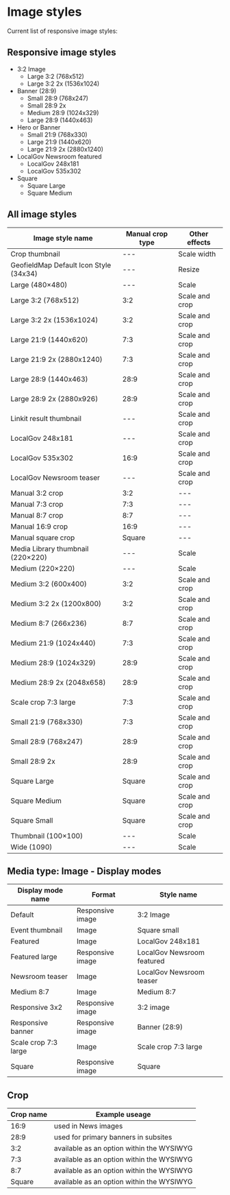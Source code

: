 # Image styles

Current list of responsive image styles:

## Responsive image styles

* 3:2 Image
  * Large 3:2 (768x512)
  * Large 3:2 2x (1536x1024)
* Banner (28:9)
  * Small 28:9 (768x247)
  * Small 28:9 2x
  * Medium 28:9 (1024x329)
  * Large 28:9 (1440x463)
* Hero or Banner
  * Small 21:9 (768x330)
  * Large 21:9 (1440x620)
  * Large 21:9 2x (2880x1240)
* LocalGov Newsroom featured
  * LocalGov 248x181
  * LocalGov 535x302
* Square
  * Square Large
  * Square Medium

## All image styles

| Image style name | Manual crop type | Other effects |
| --- | --- | --- |
| Crop thumbnail | --- | Scale width |
| GeofieldMap Default Icon Style (34x34)| --- | Resize |
| Large (480×480) | --- | Scale |
| Large 3:2 (768x512) | 3:2 | Scale and crop |
| Large 3:2 2x (1536x1024) | 3:2 | Scale and crop |
| Large 21:9 (1440x620) | 7:3 | Scale and crop |
| Large 21:9 2x (2880x1240) | 7:3 | Scale and crop |
| Large 28:9 (1440x463) | 28:9 | Scale and crop |
| Large 28:9 2x (2880x926) | 28:9 | Scale and crop |
| Linkit result thumbnail | --- | Scale and crop |
| LocalGov 248x181 | --- | Scale and crop |
| LocalGov 535x302 | 16:9 | Scale and crop |
| LocalGov Newsroom teaser | --- | Scale and crop |
| Manual 3:2 crop | 3:2 | --- |
| Manual 7:3 crop | 7:3 | --- |
| Manual 8:7 crop | 8:7 | --- |
| Manual 16:9 crop | 16:9 | --- |
| Manual square crop | Square | --- |
| Media Library thumbnail (220×220) | --- | Scale |
| Medium (220×220) | --- | Scale |
| Medium 3:2 (600x400) | 3:2 | Scale and crop |
| Medium 3:2 2x (1200x800) | 3:2 | Scale and crop |
| Medium 8:7 (266x236) | 8:7 | Scale and crop |
| Medium 21:9 (1024x440) | 7:3 | Scale and crop |
| Medium 28:9 (1024x329) | 28:9 | Scale and crop |
| Medium 28:9 2x (2048x658) | 28:9 | Scale and crop |
| Scale crop 7:3 large | 7:3 | Scale and crop |
| Small 21:9 (768x330) | 7:3 | Scale and crop |
| Small 28:9 (768x247) | 28:9 | Scale and crop |
| Small 28:9 2x | 28:9 | Scale and crop |
| Square Large | Square | Scale and crop |
| Square Medium | Square | Scale and crop |
| Square Small | Square | Scale and crop |
| Thumbnail (100×100) | --- | Scale |
| Wide (1090) | --- | Scale |

## Media type: Image - Display modes

| Display mode name| Format | Style name |
| ---- | ---- | ---- |
| Default | Responsive image | 3:2 Image |
| Event thumbnail | Image | Square small |
| Featured | Image | LocalGov 248x181 |
| Featured large | Responsive image | LocalGov Newsroom featured |
| Newsroom teaser | Image | LocalGov Newsroom teaser |
| Medium 8:7 | Image | Medium 8:7 |
| Responsive 3x2 | Responsive image | 3:2 image |
| Responsive banner | Responsive image | Banner (28:9) |
| Scale crop 7:3 large | Image | Scale crop 7:3 large |
| Square | Responsive image | Square |

## Crop

| Crop name | Example useage |
| --- | --- |
|16:9 | used in News images|
|28:9 | used for primary banners in subsites|
|3:2 | available as an option within the WYSIWYG|
|7:3 | available as an option within the WYSIWYG|
|8:7 | available as an option within the WYSIWYG|
|Square | available as an option within the WYSIWYG|
